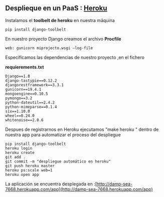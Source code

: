 ##	Desplieque en un PaaS : [Heroku](https://www.heroku.com/) 

Instalamos el **toolbelt de heroku** en nuestra máquina

    pip install django-toolbelt
    
 En nuestro proyecto Django creamos el archivo **Procfile**
    
    web: gunicorn miprojecto.wsgi —log-file
    
Especificamos las dependencias de nuestro proyecto ,en el fichero

 **requierements.txt**

~~~
Django==1.8
django-tastypie==0.12.2
djangorestframework==3.3.1
gunicorn==19.4.1
mongoengine==0.10.5
pymongo==3.2
python-dateutil==2.4.2
python-mimeparse==0.1.4
six==1.10.0
wheel==0.24.0
whitenoise==2.0.6
~~~


Despues de registrarnos en Heroku ejecutamos 
"make heroku " dentro de nuestra app para automatizar el proceso del despliegue 
 
~~~
pip install django-toolbelt
heroku login
heroku create
git add .
git commit -m "despliegue automático en heroku"
git push heroku master
heroku ps:scale web=1
heroku open app
~~~

La aplicación se encuentra desplegada en :[http://damp-sea-7668.herokuapp.com/app](http://damp-sea-7668.herokuapp.com/app)

